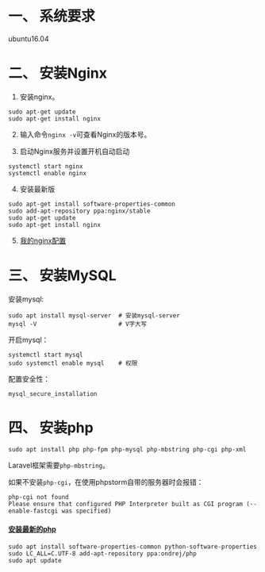# 一、 系统要求
ubuntu16.04  

# 二、 安装Nginx
1. 安装nginx。  
```
sudo apt-get update
sudo apt-get install nginx
```

2. 输入命令`nginx -v`可查看Nginx的版本号。  

3. 启动Nginx服务并设置开机自动启动
```
systemctl start nginx
systemctl enable nginx
```
4. 安装最新版
```
sudo apt-get install software-properties-common
sudo add-apt-repository ppa:nginx/stable 
sudo apt-get update
sudo apt-get install nginx
```

5. [我的nginx配置](https://github.com/nonelittlesong/study-web/blob/master/nginx/README.md)

# 三、 安装MySQL
安装mysql:  
```
sudo apt install mysql-server  # 安装mysql-server
mysql -V                       # V字大写
```
开启mysql：  
```
systemctl start mysql
sudo systemctl enable mysql    # 权限
```
配置安全性：  
```
mysql_secure_installation
```

# 四、 安装php
```
sudo apt install php php-fpm php-mysql php-mbstring php-cgi php-xml
```
Laravel框架需要`php-mbstring`。  

如果不安装`php-cgi`，在使用phpstorm自带的服务器时会报错：  
```
php-cgi not found
Please ensure that configured PHP Interpreter built as CGI program (--enable-fastcgi was specified)
```

#### [安装最新的php](https://www.rosehosting.com/blog/how-to-install-php-7-3-on-ubuntu-16-04/)
```
sudo apt install software-properties-common python-software-properties
sudo LC_ALL=C.UTF-8 add-apt-repository ppa:ondrej/php
sudo apt update
```

